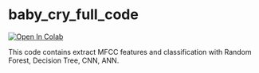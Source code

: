 # baby_cry_full_code

[![Open In Colab](https://colab.research.google.com/assets/colab-badge.svg)]([https://colab.research.google.com/github/googlecolab/colabtools/blob/master/notebooks/colab-github-demo.ipynb](https://colab.research.google.com/drive/1WKI5GoXl4oCWkbvt72gD0zylvIUjoNGu#scrollTo=L4E9-1YMgVoa)https://colab.research.google.com/drive/1WKI5GoXl4oCWkbvt72gD0zylvIUjoNGu#scrollTo=L4E9-1YMgVoa)

This code contains extract MFCC features and classification with Random Forest, Decision Tree, CNN, ANN.
